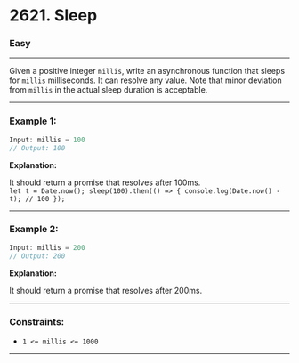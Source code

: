 # 2621. Sleep

### Easy

---

Given a positive integer `millis`, write an asynchronous function that sleeps for `millis` milliseconds. It can resolve any value.
Note that minor deviation from `millis` in the actual sleep duration is acceptable.

---

### Example 1:

```javascript
Input: millis = 100
// Output: 100
```

**Explanation:**

It should return a promise that resolves after 100ms.  
`let t = Date.now();
sleep(100).then(() => {
  console.log(Date.now() - t); // 100
});`

---

### Example 2:

```javascript
Input: millis = 200
// Output: 200
```

**Explanation:**  

It should return a promise that resolves after 200ms.

---

### Constraints:
- `1 <= millis <= 1000`

---
